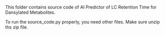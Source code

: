 This folder contains source code of AI Predictor of LC Retention Time for Dansylated Metabolites.

To run the source_code.py properly, you need other files. Make sure unzip ths zip file.
